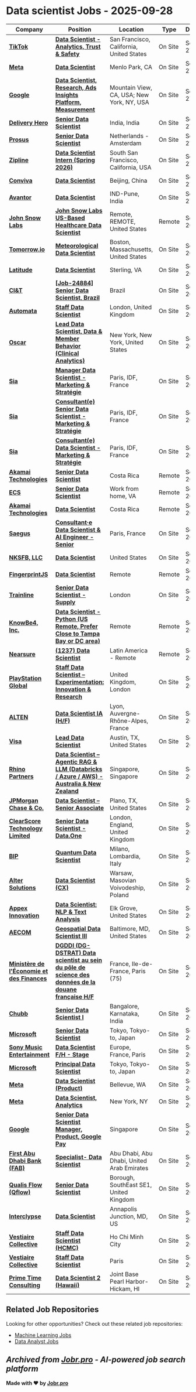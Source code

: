 # Data scientist Jobs - 2025-09-28

| Company | Position | Location | Type | Date |
| ------- | -------- | -------- | ---- | ------ |
| **[TikTok](https://www.tiktok.com/)** | **[Data Scientist - Analytics, Trust & Safety](https://lifeattiktok.com/search/7552984534443624711)** | San Francisco, California, United States | On Site | Sep 27 |
| **[Meta](https://www.meta.com/)** | **[Data Scientist](https://www.metacareers.com/jobs/1089369086600334/)** | Menlo Park, CA | On Site | Sep 27 |
| **[Google](https://www.google.com/)** | **[Data Scientist, Research, Ads Insights Platform, Measurement](https://www.google.com/about/careers/applications/jobs/results/96771496029889222-data-scientist-research-ads-insights-platform-measurement)** | Mountain View, CA, USA; New York, NY, USA | On Site | Sep 27 |
| **[Delivery Hero](https://www.deliveryhero.com)** | **[Senior Data Scientist](https://jobs.smartrecruiters.com/DeliveryHero/744000084420805-senior-data-scientist-)** | India, India | On Site | Sep 27 |
| **[Prosus](https://www.prosus.com/)** | **[Senior Data Scientist](https://jobs.eu.lever.co/prosus/e68ef34a-9151-4fc6-80e5-c352a004837b)** | Netherlands - Amsterdam | On Site | Sep 27 |
| **[Zipline](https://www.flyzipline.com/)** | **[Data Scientist Intern (Spring 2026)](https://www.flyzipline.com/careers/open-roles?gh_jid=7480013003)** | South San Francisco, California, USA | On Site | Sep 27 |
| **[Conviva](https://www.conviva.com/)** | **[Data Scientist](https://www.conviva.com/careers/job/7479008003?gh_jid=7479008003)** | Beijing, China | On Site | Sep 27 |
| **[Avantor](https://avantorsciences.com/)** | **[Data Scientist](https://vwr.wd1.myworkdayjobs.com/en-US/avantorJobs/job/Pune-IND/Data-Scientist_R-166491)** | IND-Pune, India | On Site | Sep 27 |
| **[John Snow Labs](https://www.johnsnowlabs.com/)** | **[John Snow Labs US-Based Healthcare Data Scientist](https://jobs.smartrecruiters.com/JohnSnowLabs/744000084303279-john-snow-labs-us-based-healthcare-data-scientist)** | Remote, REMOTE, United States | Remote | Sep 26 |
| **[Tomorrow.io](https://www.tomorrow.io/)** | **[Meteorological Data Scientist](https://boards.greenhouse.io/tomorrow/jobs/7479836003?gh_jid=7479836003)** | Boston, Massachusetts, United States | On Site | Sep 26 |
| **[Latitude](https://www.latitudeinc.net)** | **[Data Scientist](https://jobs.lever.co/latitudeinc/8b8dc639-7aa7-4662-8a2b-152dc0afabad)** | Sterling, VA | On Site | Sep 26 |
| **[CI&T](https://ciandt.com/)** | **[\[Job-24884\] Senior Data Scientist, Brazil](https://jobs.lever.co/ciandt/9e1efed0-2424-4c70-b702-b9c3129e4651)** | Brazil | On Site | Sep 26 |
| **[Automata](https://www.automata.tech)** | **[Staff Data Scientist](https://careers.automata.tech/jobs/6522475-staff-data-scientist)** | London, United Kingdom | On Site | Sep 26 |
| **[Oscar](https://www.hioscar.com/)** | **[Lead Data Scientist, Data & Member Behavior (Clinical Analytics)](http://www.hioscar.com/careers/7268259?gh_jid=7268259)** | New York, New York, United States | On Site | Sep 26 |
| **[Sia](https://www.sia-partners.com)** | **[Manager Data Scientist - Marketing & Stratégie](https://jobs.smartrecruiters.com/Sia/744000084265605-manager-data-scientist-marketing-strategie-)** | Paris, IDF, France | On Site | Sep 26 |
| **[Sia](https://www.sia-partners.com)** | **[Consultant(e) Senior Data Scientist - Marketing & Stratégie](https://jobs.smartrecruiters.com/Sia/744000084265396-consultant-e-senior-data-scientist-marketing-strategie-)** | Paris, IDF, France | On Site | Sep 26 |
| **[Sia](https://www.sia-partners.com)** | **[Consultant(e) Data Scientist - Marketing & Stratégie](https://jobs.smartrecruiters.com/Sia/744000084265315-consultant-e-data-scientist-marketing-strategie)** | Paris, IDF, France | On Site | Sep 26 |
| **[Akamai Technologies](https://www.akamai.com/)** | **[Senior Data Scientist](https://fa-extu-saasfaprod1.fa.ocs.oraclecloud.com/hcmUI/CandidateExperience/en/sites/jobsearch/job/1445)** | Costa Rica | Remote | Sep 26 |
| **[ECS](https://ecstech.com/)** | **[Senior Data Scientist](https://myjobs.adp.com/ecsfederal/cx/job-details?reqId=5001152665406)** | Work from home, VA | Remote | Sep 26 |
| **[Akamai Technologies](https://www.akamai.com/)** | **[Data Scientist](https://fa-extu-saasfaprod1.fa.ocs.oraclecloud.com/hcmUI/CandidateExperience/en/sites/jobsearch/job/1444)** | Costa Rica | Remote | Sep 26 |
| **[Saegus](https://www.saegus.com/)** | **[Consultant·e Data Scientist & AI Engineer - Senior](https://careers.saegus.com/jobs/6521955-consultant-e-data-scientist-ai-engineer-senior)** | Paris, France | On Site | Sep 26 |
| **[NKSFB, LLC](https://www.nksfb.com/)** | **[Data Scientist](https://jobs.crelate.com/portal/intrepidustalentsolutions/job/pmzu41xwcg9hqium8wtgnss4jy)** | United States | On Site | Sep 26 |
| **[FingerprintJS](https://fingerprintjs.com/)** | **[Data Scientist](https://fingerprint.com/careers/jobs/apply/?gh_jid=5656524004)** | Remote | Remote | Sep 26 |
| **[Trainline](https://www.thetrainline.com/)** | **[Senior Data Scientist - Supply](https://jobs.ashbyhq.com/trainline/8bf222fd-5428-442e-80b9-760de56debb7)** | London | On Site | Sep 26 |
| **[KnowBe4, Inc.](https://www.knowbe4.com/)** | **[Data Scientist - Python (US Remote, Prefer Close to Tampa Bay or DC area)](https://job-boards.greenhouse.io/knowbe4/jobs/7419088002)** | Remote | Remote | Sep 26 |
| **[Nearsure](https://www.nearsure.com/)** | **[(1237) Data Scientist](https://job-boards.greenhouse.io/nearsure/jobs/4917037007)** | Latin America - Remote | Remote | Sep 26 |
| **[PlayStation Global](https://www.playstation.com/)** | **[Staff Data Scientist – Experimentation: Innovation & Research](https://job-boards.greenhouse.io/sonyinteractiveentertainmentglobal/jobs/5651552004)** | United Kingdom, London | On Site | Sep 26 |
| **[ALTEN](https://www.alten.com/)** | **[Data Scientist IA (H/F)](https://jobs.smartrecruiters.com/ALTEN/744000084230425-data-scientist-ia-h-f-)** | Lyon, Auvergne-Rhône-Alpes, France | On Site | Sep 26 |
| **[Visa](https://visa.com)** | **[Lead Data Scientist](https://jobs.smartrecruiters.com/Visa/744000084226827-lead-data-scientist)** | Austin, TX, United States | On Site | Sep 26 |
| **[Rhino Partners](https://www.rhino-partners.com/)** | **[Data Scientist – Agentic RAG & LLM (Databricks / Azure / AWS) - Australia & New Zealand](https://rhinopartners.freshteam.com/jobs/Is8U_qW8qgG4/data-scientist-agentic-rag-llm-databricks-azure-aws-australia-new-zealand)** | Singapore, Singapore | On Site | Sep 26 |
| **[JPMorgan Chase & Co.](https://www.jpmorganchase.com/)** | **[Data Scientist – Senior Associate](https://jpmc.fa.oraclecloud.com/hcmUI/CandidateExperience/en/sites/jobsearch/job/210649992)** | Plano, TX, United States | On Site | Sep 26 |
| **[ClearScore Technology Limited](https://www.clearscore.com/)** | **[Senior Data Scientist - Data.One](https://job-boards.eu.greenhouse.io/clearscoretechnologylimited/jobs/4681058101)** | London, England, United Kingdom | On Site | Sep 26 |
| **[BIP](https://www.bip-group.com/)** | **[Quantum Data Scientist](https://fa-etjb-saasfaprod1.fa.ocs.oraclecloud.com/hcmUI/CandidateExperience/en/sites/jobsearch/job/1951)** | Milano, Lombardia, Italy | On Site | Sep 26 |
| **[Alter Solutions](https://www.alter-solutions.com/)** | **[Data Scientist (CX)](https://jobs.smartrecruiters.com/AlterSolutions/744000084211800-data-scientist-cx-)** | Warsaw, Masovian Voivodeship, Poland | On Site | Sep 26 |
| **[Appex Innovation](https://www.appexinnovation.com)** | **[Data Scientist: NLP & Text Analysis](https://appexinnovation.zohorecruit.com/jobs/Careers/380558000014153421)** | Elk Grove, United States | On Site | Sep 26 |
| **[AECOM](https://www.aecom.com)** | **[Geospatial Data Scientist III](https://jobs.smartrecruiters.com/AECOM2/744000084211153-geospatial-data-scientist-iii)** | Baltimore, MD, United States | On Site | Sep 26 |
| **[Ministère de l'Économie et des Finances](https://www.economie.gouv.fr/)** | **[DGDDI (DG-DSTRAT) Data scientist au sein du pôle de science des données de la douane française H/F](https://passerelles.economie.gouv.fr/Pages/Offre/detailoffre.aspx?idOffre=26287&idOrigine=502&LCID=1036)** | France, Ile-de-France, Paris (75) | On Site | Sep 26 |
| **[Chubb](https://www.chubb.com/)** | **[Senior Data Scientist I](https://fa-ewgu-saasfaprod1.fa.ocs.oraclecloud.com/hcmUI/CandidateExperience/en/sites/jobsearch/job/26097)** | Bangalore, Karnataka, India | On Site | Sep 26 |
| **[Microsoft](https://www.microsoft.com/)** | **[Senior Data Scientist](https://jobs.careers.microsoft.com/global/en/job/1879434/)** | Tokyo, Tokyo-to, Japan | On Site | Sep 26 |
| **[Sony Music Entertainment](https://www.sonymusic.com/)** | **[Data Scientist F/H - Stage](https://job-boards.greenhouse.io/sonymusicentertainment/jobs/8186916002)** | Europe, France, Paris | On Site | Sep 26 |
| **[Microsoft](https://www.microsoft.com/)** | **[Principal Data Scientist](https://jobs.careers.microsoft.com/global/en/job/1879432/)** | Tokyo, Tokyo-to, Japan | On Site | Sep 26 |
| **[Meta](https://www.meta.com/)** | **[Data Scientist (Product)](https://www.metacareers.com/jobs/4169060050001383/)** | Bellevue, WA | On Site | Sep 26 |
| **[Meta](https://www.meta.com/)** | **[Data Scientist, Analytics](https://www.metacareers.com/jobs/1904558810276563/)** | New York, NY | On Site | Sep 26 |
| **[Google](https://www.google.com/)** | **[Senior Data Scientist Manager, Product, Google Pay](https://www.google.com/about/careers/applications/jobs/results/103344123137663686-senior-data-scientist-manager-product-google-pay)** | Singapore | On Site | Sep 26 |
| **[First Abu Dhabi Bank (FAB)](https://www.bankfab.com)** | **[Specialist- Data Scientist](https://jobs.smartrecruiters.com/FirstAbuDhabiBank/744000084183865-specialist-data-scientist)** | Abu Dhabi, Abu Dhabi, United Arab Emirates | On Site | Sep 26 |
| **[Qualis Flow (Qflow)](https://www.qualisflow.com/)** | **[Senior Data Scientist](https://employmenthero.com/jobs/jobs/qualis-flow-senior-data-scientist-0st49/)** | Borough, SouthEast SE1, United Kingdom | On Site | Sep 26 |
| **[Interclypse](https://www.interclypse.com/)** | **[Data Scientist](https://recruiting.paylocity.com/Recruiting/Jobs/Details/3160233)** | Annapolis Junction, MD, US | On Site | Sep 26 |
| **[Vestiaire Collective](https://www.vestiairecollective.com/)** | **[Staff Data Scientist (HCMC)](https://jobs.lever.co/vestiairecollective/80107f5e-8dda-4cac-b68d-9b1ddc6b2265)** | Ho Chi Minh City | On Site | Sep 26 |
| **[Vestiaire Collective](https://www.vestiairecollective.com/)** | **[Staff Data Scientist](https://jobs.lever.co/vestiairecollective/b75f13fe-8eca-4321-bbc0-78ae573f0fe3)** | Paris | On Site | Sep 26 |
| **[Prime Time Consulting](https://www.primetime-consulting.com/)** | **[Data Scientist 2 (Hawaii)](https://ats.rippling.com/primetime-consulting/jobs/2b1aae17-5cc5-40d5-849e-0406fc1e1641)** | Joint Base Pearl Harbor-Hickam, HI | On Site | Sep 26 |

## Related Job Repositories

Looking for other opportunities? Check out these related job repositories:

- [Machine Learning Jobs](https://github.com/jobs-jobr-pro/Machine-Learning-Jobs)
- [Data Analyst Jobs](https://github.com/jobs-jobr-pro/Data-Analyst-Jobs)



*Archived from [Jobr.pro](https://jobr.pro?utm_source=github&utm_medium=repo&utm_campaign=github-data-science-jobs) - AI-powered job search platform*
---

**Made with ❤️ by [Jobr.pro](https://jobr.pro?utm_source=github&utm_medium=repo&utm_campaign=github-data-science-jobs)**